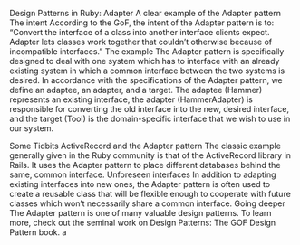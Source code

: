 Design Patterns in Ruby: Adapter
A clear example of the Adapter pattern
The intent
According to the GoF, the intent of the Adapter pattern is to:
“Convert the interface of a class into another interface clients expect. Adapter lets classes work together that couldn’t otherwise because of incompatible interfaces.”
The example
The Adapter pattern is specifically designed to deal with one system which has to interface with an already existing system in which a common interface between the two systems is desired.
In accordance with the specifications of the Adapter pattern, we define an adaptee, an adapter, and a target.
The adaptee (Hammer) represents an existing interface, the adapter (HammerAdapter) is responsible for converting the old interface into the new, desired interface, and the target (Tool) is the domain-specific interface that we wish to use in our system.

Some Tidbits
ActiveRecord and the Adapter pattern
The classic example generally given in the Ruby community is that of the ActiveRecord library in Rails. It uses the Adapter pattern to place different databases behind the same, common interface.
Unforeseen interfaces
In addition to adapting existing interfaces into new ones, the Adapter pattern is often used to create a reusable class that will be flexible enough to cooperate with future classes which won’t necessarily share a common interface.
Going deeper
The Adapter pattern is one of many valuable design patterns. To learn more, check out the seminal work on Design Patterns: The GOF Design Pattern book.
a